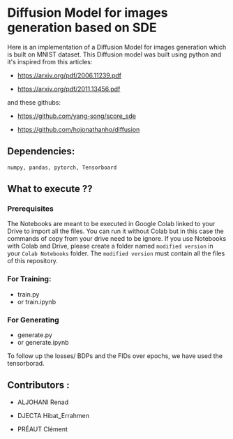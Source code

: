 # Diffusion Model for images generation based on SDE
Here is an implementation of a Diffusion Model for images generation which is built on MNIST dataset. This Diffusion model was built using python and it's inspired from this articles:
- https://arxiv.org/pdf/2006.11239.pdf

- https://arxiv.org/pdf/2011.13456.pdf

and these githubs: 
- https://github.com/yang-song/score_sde

- https://github.com/hojonathanho/diffusion


## Dependencies:
 ````
 numpy, pandas, pytorch, Tensorboard
 ```` 
 
## What to execute ??

### Prerequisites
The Notebooks are meant to be executed in Google Colab linked to your Drive to import all the files. You can run it without Colab but in this case the commands of copy from your drive need to be ignore.
If you use Notebooks with Colab and Drive, please create a folder named `modified version` in your `Colab Notebooks` folder. The `modified version` must contain all the files of this repository.

### For Training:
- train.py
- or train.ipynb
### For Generating
- generate.py
- or generate.ipynb

To follow up the losses/ BDPs and the FIDs over epochs, we have used the tensorborad.

## Contributors :

  - ALJOHANI Renad
  
  - DJECTA Hibat_Errahmen
  
  - PRÉAUT Clément
  

